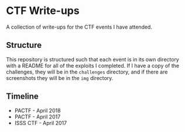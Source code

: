 # CTF Write-ups
A collection of write-ups for the CTF events I have attended.

## Structure
This repository is structured such that each event is in its own directory
with a README for all of the exploits I completed. If I have a copy of the
challenges, they will be in the `challenges` directory, and if there are
screenshots they will be in the `img` directory.

## Timeline

* PACTF - April 2018
* PACTF - April 2017
* ISSS CTF - April 2017
